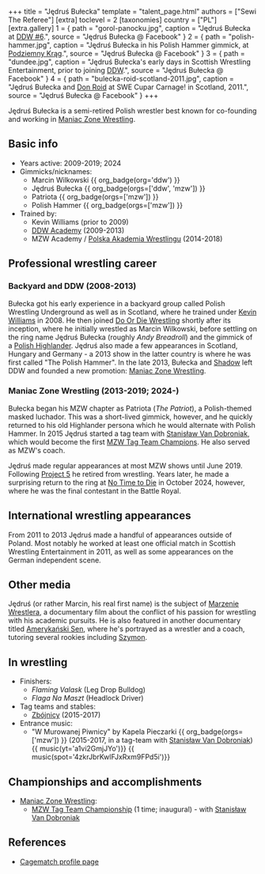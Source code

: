 +++
title = "Jędruś Bułecka"
template = "talent_page.html"
authors = ["Sewi The Referee"]
[extra]
toclevel = 2
[taxonomies]
country = ["PL"]
[extra.gallery]
1 = { path = "gorol-panocku.jpg", caption = "Jędruś Bułecka at [DDW #6](@/e/ddw/2012-03-09-ddw-6.md).", source = "Jędruś Bułecka @ Facebook" }
2 = { path = "polish-hammer.jpg", caption = "Jędruś Bułecka in his Polish Hammer gimmick, at [Podziemny Krąg](@/e/mzw/2014-11-07-mzw-podziemny-krag.md).", source = "Jędruś Bułecka @ Facebook" }
3 = { path = "dundee.jpg", caption = "Jędruś Bułecka's early days in Scottish Wrestling Entertainment, prior to joining [DDW](@/o/ddw.md).", source = "Jędruś Bułecka @ Facebook" }
4 = { path = "bulecka-roid-scotland-2011.jpg", caption = "Jędruś Bułecka and [Don Roid](@/w/don-roid.md) at SWE Cupar Carnage! in Scotland, 2011.", source = "Jędruś Bułecka @ Facebook" }
+++

Jędruś Bułecka is a semi-retired Polish wrestler best known for co-founding and working in [Maniac Zone Wrestling](@/o/mzw.md).

## Basic info

* Years active: 2009-2019; 2024
* Gimmicks/nicknames:
  - Marcin Wilkowski {{ org_badge(org='ddw') }}
  - Jędruś Bułecka {{ org_badge(orgs=['ddw', 'mzw']) }}
  - Patriota {{ org_badge(orgs=['mzw']) }}
  - Polish Hammer {{ org_badge(orgs=['mzw']) }}
* Trained by:
  - Kevin Williams (prior to 2009)
  - [DDW Academy](@/w/ddw-academy.md) (2009-2013)
  - MZW Academy / [Polska Akademia Wrestlingu](@/o/paw.md) (2014-2018)

## Professional wrestling career

### Backyard and DDW (2008-2013)

Bułecka got his early experience in a backyard group called Polish Wrestling Underground as well as in Scotland, where he trained under [Kevin Williams](@/w/kevin-williams.md) in 2008. He then joined [Do Or Die Wrestling](@/o/ddw.md) shortly after its inception, where he initially wrestled as Marcin Wilkowski, before settling on the ring name Jędruś Bułecka (roughly _Andy Breadroll_) and the gimmick of a [Polish Highlander][gorol]. Jędruś also made a few appearances in Scotland, Hungary and Germany - a 2013 show in the latter country is where he was first called "The Polish Hammer". In the late 2013, Bułecka and [Shadow](@/w/shadow.md) left DDW and founded a new promotion: [Maniac Zone Wrestling](@/o/mzw.md).

### Maniac Zone Wrestling (2013-2019; 2024-)

Bułecka began his MZW chapter as Patriota (_The Patriot_), a Polish-themed masked luchador. This was a short-lived gimmick, however, and he quickly returned to his old Highlander persona which he would alternate with Polish Hammer. In 2015 Jędruś started a tag team with [Stanisław Van Dobroniak](@/w/stanislaw-van-dobroniak.md), which would become the first [MZW Tag Team Champions](@/c/mzw-tag-team-championship.md). He also served as MZW's coach.

Jędruś made regular appearances at most MZW shows until June 2019. Following [Project 5](@/e/mzw/2019-06-01-mzw-project-5-hero.md) he retired from wrestling. Years later, he made a surprising return to the ring at [No Time to Die](@/e/mzw/2024-10-12-mzw-no-time-to-die.md) in October 2024, however, where he was the final contestant in the Battle Royal.

## International wrestling appearances

From 2011 to 2013 Jędruś made a handful of appearances outside of Poland. Most notably he worked at least one official match in Scottish Wrestling Entertainment in 2011, as well as some appearances on the German independent scene.

## Other media

Jędruś (or rather Marcin, his real first name) is the subject of [Marzenie Wrestlera](@/a/marzenie-wrestlera.md), a documentary film about the conflict of his passion for wrestling with his academic pursuits. He is also featured in another documentary titled [Amerykański Sen](@/a/amerykanski-sen.md), where he's portrayed as a wrestler and a coach, tutoring several rookies including [Szymon](@/w/szymon-siwiec.md).

## In wrestling

* Finishers:
  - _Flaming Valask_ (Leg Drop Bulldog)
  - _Flaga Na Maszt_ (Headlock Driver)
* Tag teams and stables:
  - [Zbójnicy](@/tt/zbojnicy.md) (2015-2017)
* Entrance music:
  - "W Murowanej Piwnicy" by Kapela Pieczarki
    {{ org_badge(orgs=['mzw']) }} (2015-2017, in a tag-team with [Stanisław Van Dobroniak](@/w/stanislaw-van-dobroniak.md)) <br>
    {{ music(yt='a1vi2GmjJYo')}}
    {{ music(spot='4zkrJbrKwlFJxRxm9FPd5i')}}

## Championships and accomplishments

* [Maniac Zone Wrestling](@/o/mzw.md):
  - [MZW Tag Team Championship](@/c/mzw-tag-team-championship.md) (1 time; inaugural) - with [Stanisław Van Dobroniak](@/w/stanislaw-van-dobroniak.md)

## References

* [Cagematch profile page](https://www.cagematch.net/?id=2&nr=10441)

[gorol]: https://en.wikipedia.org/wiki/Gorals
